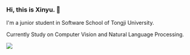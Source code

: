 ### Hi, this is Xinyu. 👋

I'm a junior student in Software School of Tongji University.

Currently Study on Computer Vision and Natural Language Processing.

<img align="middle" src="https://github-readme-stats.vercel.app/api?username=FangXinyu-0913&show_icons=true&icon_color=CE1D2D&text_color=718096&bg_color=ffffff&hide_title=true" />
